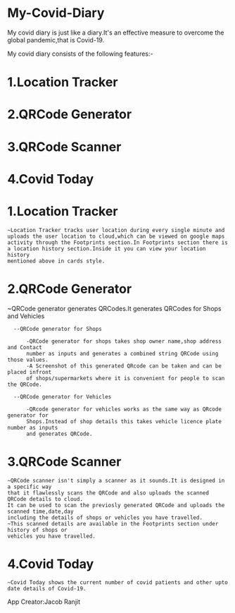 # My-Covid-Diary

My covid diary is just like a diary.It's an effective measure to overcome the global pandemic,that is Covid-19.

My covid diary consists of the following features:-

  #  1.Location Tracker
  #  2.QRCode Generator
  #  3.QRCode Scanner
  #  4.Covid Today
    
 # 1.Location Tracker
  
    ~Location Tracker tracks user location during every single minute and 
    uploads the user location to cloud,which can be viewed on google maps
    activity through the Footprints section.In Footprints section there is 
    a location history section.Inside it you can view your location history 
    mentioned above in cards style.

<!-------------------------------------------------------------------------------------------------------------------->  

 # 2.QRCode Generator 

  ~QRCode generator generates QRCodes.It generates QRCodes for Shops and Vehicles
  
      --QRCode generator for Shops
          
          -QRCode generator for shops takes shop owner name,shop address and Contact 
          number as inputs and generates a combined string QRCode using those values.
          -A Screenshot of this generated QRcode can be taken and can be placed infront 
          of shops/supermarkets where it is convenient for people to scan the QRCode.
      
      --QRCode generator for Vehicles
          
          -QRcode generator for vehicles works as the same way as QRcode generator for 
          Shops.Instead of shop details this takes vehicle licence plate number as inputs 
          and generates QRCode.

<!--------------------------------------------------------------------------------------------------------------------->

 # 3.QRCode Scanner
  
    ~QRCode scanner isn't simply a scanner as it sounds.It is designed in a specific way 
    that it flawlessly scans the QRCode and also uploads the scanned QRCode details to cloud.
    It can be used to scan the previosly generated QRCode and uploads the scanned time,date,day
    including the details of shops or vehicles you have travelled.
    ~This scanned details are available in the Footprints section under history of shops or 
    vehicles you have travelled.

<!--------------------------------------------------------------------------------------------------------------------->

# 4.Covid Today

    ~Covid Today shows the current number of covid patients and other upto date details of Covid-19.
  
<!--------------------------------------------------------------------------------------------------------------------->
App Creator:Jacob Ranjit

